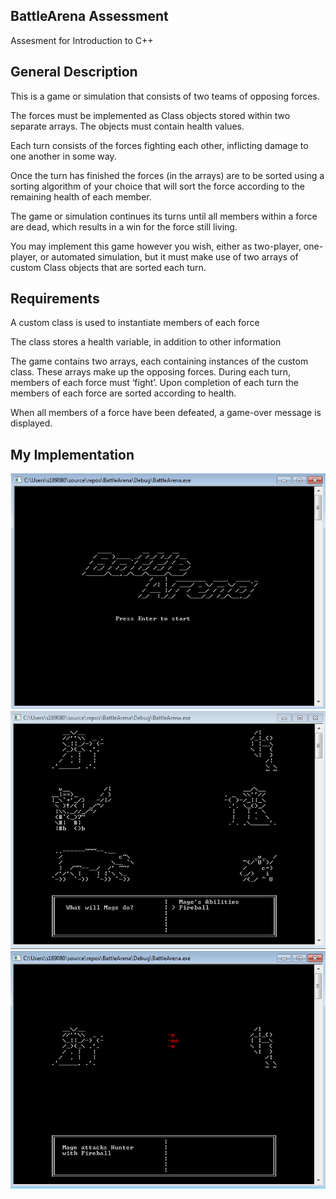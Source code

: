 ## BattleArena Assessment
Assesment for Introduction to C++

## General Description
This is a game or simulation that consists of two teams of opposing forces.

The forces must be implemented as Class objects stored within two separate arrays. The objects must contain health values.

Each turn consists of the forces fighting each other, inflicting damage to one another in some way.

Once the turn has finished the forces (in the arrays) are to be sorted using a sorting algorithm of your choice that will sort the force according to the remaining health of each member.

The game or simulation continues its turns until all members within a force are dead, which results in a win for the force still living.

You may implement this game however you wish, either as two-player, one-player, or automated simulation, but it must make use of two arrays of custom Class objects that are sorted each turn.

## Requirements
A custom class is used to instantiate members of each force

The class stores a health variable, in addition to other information

The game contains two arrays, each containing instances of the custom class. These arrays make up the opposing forces.
During each turn, members of each force must ‘fight’. Upon completion of each turn the members of each force are sorted according to health.

When all members of a force have been defeated, a game-over message is displayed.

## My Implementation
![A screenshot of the included sample project](BattleArena/BattleArena.png)
![A screenshot of the included sample project](BattleArena/BattleArena1.png)
![A screenshot of the included sample project](BattleArena/BattleArena2.png)
